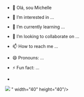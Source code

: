 - 👋 Olá, sou Michelle
- 👀 I’m interested in ...
- 🌱 I’m currently learning ...
- 💞️ I’m looking to collaborate on ...
- 📫 How to reach me ...
- 😄 Pronouns: ...
- ⚡ Fun fact: ...

- 
<img src="https://cdn.jsdelivr.net/gh/devicons/devicon@latest/icons/threedsmax/threedsmax-original.svg" />
           " width="40" height="40"/>
